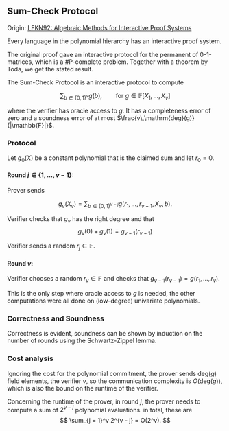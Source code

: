 ## Sum-Check Protocol

Origin: [LFKN92: Algebraic Methods for Interactive Proof Systems](https://dl.acm.org/doi/pdf/10.1145/146585.146605)

Every language in the polynomial hierarchy has an interactive proof system.

The original proof gave an interactive protocol for the permanent
of 0-1-matrices, which is a #P-complete problem. Together with a
theorem by Toda, we get the stated result.

The Sum-Check Protocol is an interactive protocol to compute

$$ \sum_{b \in \{0,1\}^v} g(b), \qquad \text{for } g \in \mathbb{F}[X_1,\dots,X_v] $$

where the verifier has oracle access to $g$. It has a completeness error of zero and a soundness error of at most $\frac{v\,\mathrm{deg}(g)}{|\mathbb{F}|}$.

### Protocol

Let $g_0(X)$ be a constant polynomial that is the claimed sum and let $r_0 = 0$.

#### Round $j \in \{1, \dots, v-1\}$:

Prover sends

$$ g_v(X_v) = \sum_{b \in \{0,1\}^{v-j}} g(r_1, \dots, r_{v-1}, X_v, b). $$

Verifier checks that $g_v$ has the right degree and that
$$ g_v(0) + g_v(1) =  g_{v-1}(r_{v-1}) $$

Verifier sends a random $r_j \in \mathbb{F}$.

#### Round $v$:

Verifier chooses a random $r_v \in \mathbb{F}$ and checks that $g_{v-1}(r_{v-1}) = g(r_1,\dots, r_v)$.

This is the only step where oracle access to $g$ is needed, the other computations were all done on (low-degree) univariate polynomials.

### Correctness and Soundness

Correctness is evident, soundness can be shown by induction on the number of rounds using the Schwartz-Zippel lemma.

### Cost analysis

Ignoring the cost for the polynomial commitment, the prover sends $\mathrm{deg}(g)$ field elements, the verifier $v$, so the communication complexity is $O(\mathrm{deg}(g))$, which is also the bound on the runtime of the verifier.

Concerning the runtime of the prover, in round $j$, the prover needs to compute a sum of $2^{v - j}$ polynomial evaluations. in total, these are
$$ \sum_{j = 1}^v 2^{v - j} = O(2^v). $$